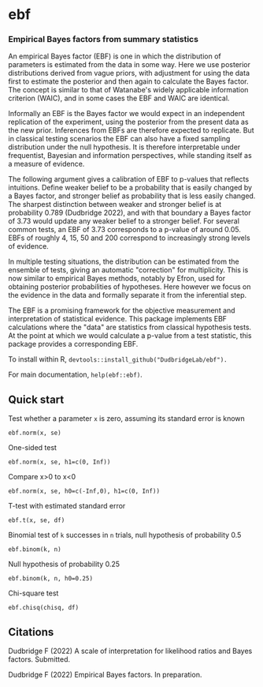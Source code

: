 # ebf
### Empirical Bayes factors from summary statistics

An empirical Bayes factor (EBF) is one in which the distribution of parameters is estimated from the data in some way.
Here we use posterior distributions derived from vague priors, with adjustment for using the data
first to estimate the posterior and then again to calculate the Bayes factor.  The concept is similar to that of Watanabe's
widely applicable information criterion (WAIC), and in some cases the EBF and WAIC are identical.

Informally an EBF is the Bayes factor we would expect in an independent replication of the experiment, using the posterior
from the present data as the new prior.  Inferences from EBFs are therefore expected to replicate.
But in classical testing scenarios the EBF can also have a fixed sampling distribution under
the null hypothesis.  It is therefore interpretable under frequentist, Bayesian and information perspectives,
while standing itself as a measure of evidence.

The following argument gives a calibration of EBF to p-values that reflects intuitions.  Define weaker belief to be
a probability that is easily changed by a Bayes factor, and stronger belief as probability that is less easily changed.
The sharpest distinction between weaker and stronger belief is at probability 0.789 (Dudbridge 2022), and with that boundary 
a Bayes factor of 3.73 would update any weaker belief to a stronger belief.  For several common tests, an EBF of 3.73 corresponds to a p-value
of around 0.05.  EBFs of roughly 4, 15, 50 and 200 correspond to increasingly strong levels of evidence.

In multiple testing situations, the distribution can be estimated from the ensemble of tests, giving an automatic "correction"
for multiplicity.  This is now similar to empirical Bayes methods, notably by Efron, used for obtaining
posterior probabilities of hypotheses.  Here however we focus on the evidence in the data and formally separate it from the inferential step.

The EBF is a promising framework for the objective measurement and interpretation of statistical evidence.
This package implements EBF calculations where the "data" are statistics from classical hypothesis tests.
At the point at which we would calculate a p-value from a test statistic, this package provides a corresponding EBF.

To install within R, `devtools::install_github("DudbridgeLab/ebf").`

For main documentation, `help(ebf::ebf)`.

## Quick start
Test whether a parameter `x` is zero, assuming its standard error is known

`ebf.norm(x, se)`

One-sided test

`ebf.norm(x, se, h1=c(0, Inf))`

Compare x>0 to x<0

`ebf.norm(x, se, h0=c(-Inf,0), h1=c(0, Inf))`

T-test with estimated standard error

`ebf.t(x, se, df)`

Binomial test of `k` successes in `n` trials, null hypothesis of probability 0.5

`ebf.binom(k, n)`

Null hypothesis of probability 0.25

`ebf.binom(k, n, h0=0.25)`

Chi-square test

`ebf.chisq(chisq, df)`

## Citations

Dudbridge F (2022) A scale of interpretation for likelihood ratios and Bayes factors.  Submitted.

Dudbridge F (2022) Empirical Bayes factors.  In preparation.

